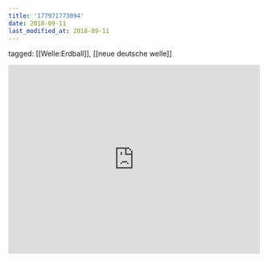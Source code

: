 ```yaml
---
title: '177971773094'
date: 2018-09-11
last_modified_at: 2018-09-11
---
```

tagged: [[Welle:Erdball]], [[neue deutsche welle]]
<iframe allow="accelerometer; autoplay; clipboard-write; encrypted-media; gyroscope; picture-in-picture" allowfullscreen="" frameborder="0" height="375" id="youtube_iframe" src="https://www.youtube.com/embed/8u7bGX10ZRo?feature=oembed&amp;enablejsapi=1&amp;origin=https://safe.txmblr.com&amp;wmode=opaque" width="500"></iframe>